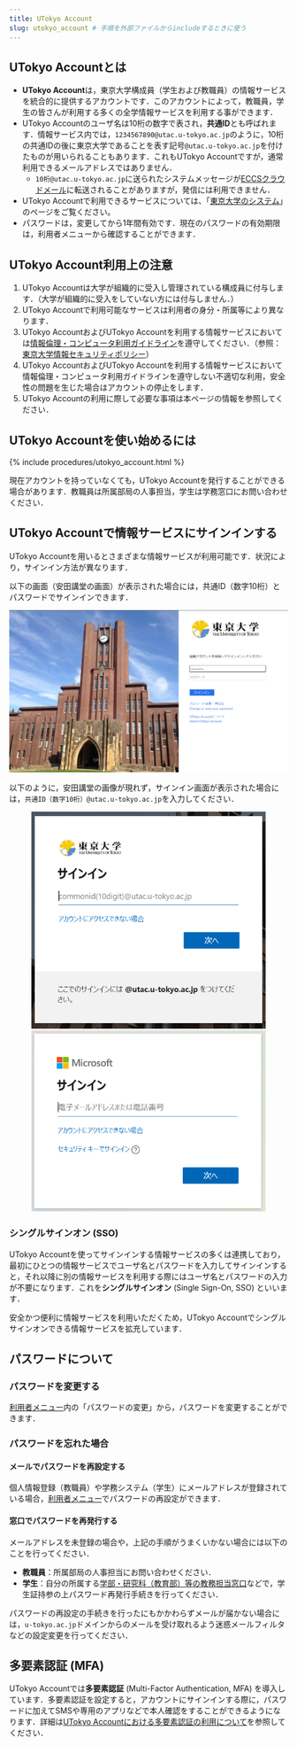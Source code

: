 ```yaml
---
title: UTokyo Account
slug: utokyo_account # 手順を外部ファイルからincludeするときに使う
---
```


## UTokyo Accountとは
- **UTokyo Account**は，東京大学構成員（学生および教職員）の情報サービスを統合的に提供するアカウントです．このアカウントによって，教職員，学生の皆さんが利用する多くの全学情報サービスを利用する事ができます．
- UTokyo Accountのユーザ名は10桁の数字で表され，**共通ID**とも呼ばれます．情報サービス内では，`1234567890@utac.u-tokyo.ac.jp`のように，10桁の共通IDの後に東京大学であることを表す記号`@utac.u-tokyo.ac.jp`を付けたものが用いられることもあります．これもUTokyo Accountですが，通常利用できるメールアドレスではありません．
  - `10桁@utac.u-tokyo.ac.jp`に送られたシステムメッセージが[ECCSクラウドメール](/eccs_cloud_email)に転送されることがありますが，発信には利用できません． 
- UTokyo Accountで利用できるサービスについては、「[東京大学のシステム](/systems)」のページをご覧ください。
- パスワードは，変更してから1年間有効です．現在のパスワードの有効期限は，利用者メニューから確認することができます．

## UTokyo Account利用上の注意
1. UTokyo Accountは大学が組織的に受入し管理されている構成員に付与します．（大学が組織的に受入をしていない方には付与しません．）
1. UTokyo Accountで利用可能なサービスは利用者の身分・所属等により異なります．
1. UTokyo AccountおよびUTokyo Accountを利用する情報サービスにおいては[情報倫理・コンピュータ利用ガイドライン](https://www.u-tokyo.ac.jp/content/400156696.pdf)を遵守してください．（参照：[東京大学情報セキュリティポリシー](https://www.u-tokyo.ac.jp/gen03/public16_j.html)）
1. UTokyo AccountおよびUTokyo Accountを利用する情報サービスにおいて情報倫理・コンピュータ利用ガイドラインを遵守しない不適切な利用，安全性の問題を生じた場合はアカウントの停止をします．
1. UTokyo Accountの利用に際して必要な事項は本ページの情報を参照してください．

## UTokyo Accountを使い始めるには
{% include procedures/utokyo_account.html %}

現在アカウントを持っていなくても，UTokyo Accountを発行することができる場合があります．教職員は所属部局の人事担当，学生は学務窓口にお問い合わせください．

## UTokyo Accountで情報サービスにサインインする
UTokyo Accountを用いるとさまざまな情報サービスが利用可能です．状況により，サインイン方法が異なります．

以下の画面（安田講堂の画面）が表示された場合には，共通ID（数字10桁）とパスワードでサインインできます．

![](img/signin-yasuda.png)

以下のように，安田講堂の画像が現れず，サインイン画面が表示された場合には，`共通ID（数字10桁）@utac.u-tokyo.ac.jp`を入力してください．

<figure class="gallery">
  <img src="img/signin-utac-01.png">
  <img src="img/signin-utac-02.png">
</figure>
 
### シングルサインオン (SSO)
UTokyo Accountを使ってサインインする情報サービスの多くは連携しており，最初にひとつの情報サービスでユーザ名とパスワードを入力してサインインすると，それ以降に別の情報サービスを利用する際にはユーザ名とパスワードの入力が不要になります．これを**シングルサインオン** (Single Sign-On, SSO) といいます．

安全かつ便利に情報サービスを利用いただくため，UTokyo Accountでシングルサインオンできる情報サービスを拡充しています．

## パスワードについて
### パスワードを変更する
[利用者メニュー](https://utacm.adm.u-tokyo.ac.jp/webmtn/LoginServlet)内の「パスワードの変更」から，パスワードを変更することができます．

### パスワードを忘れた場合
#### メールでパスワードを再設定する
個人情報登録（教職員）や学務システム（学生）にメールアドレスが登録されている場合，[利用者メニュー](https://utacm.adm.u-tokyo.ac.jp/webmtn/LoginServlet)でパスワードの再設定ができます．

#### 窓口でパスワードを再発行する
メールアドレスを未登録の場合や，上記の手順がうまくいかない場合には以下のことを行ってください．
- **教職員**：所属部局の人事担当にお問い合わせください．
- **学生**：自分の所属する[学部・研究科（教育部）等の教務担当窓口](https://www.u-tokyo.ac.jp/ja/students/services/m01.html)などで，学生証持参の上パスワード再発行手続きを行ってください．

パスワードの再設定の手続きを行ったにもかかわらずメールが届かない場合には，`u-tokyo.ac.jp`ドメインからのメールを受け取れるよう迷惑メールフィルタなどの設定変更を行ってください．

## 多要素認証 (MFA)
UTokyo Accountでは**多要素認証** (Multi-Factor Authentication, MFA) を導入しています．多要素認証を設定すると，アカウントにサインインする際に，パスワードに加えてSMSや専用のアプリなどで本人確認をすることができるようになります．詳細は[UTokyo Accountにおける多要素認証の利用について](mfa/)を参照してください．